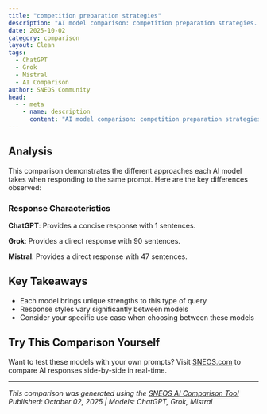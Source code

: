 ```yaml
---
title: "competition preparation strategies"
description: "AI model comparison: competition preparation strategies..."
date: 2025-10-02
category: comparison
layout: Clean
tags:
  - ChatGPT
  - Grok
  - Mistral
  - AI Comparison
author: SNEOS Community
head:
  - - meta
    - name: description
      content: "AI model comparison: competition preparation strategies..."
---
```


<ChatComparison
  title="competition preparation strategies"
  prompt="competition preparation strategies"
  :responses='{
    "ChatGPT": "Preparing for a competition, whether it be in academics, sports, performing arts, or any other field, requires strategic planning and execution. Here are some comprehensive strategies to help you prepare effectively:\n\n### 1. **Understand the Competition Requirements**\n   - **Study Guidelines**: Review the rules, guidelines, and criteria of the competition thoroughly.\n   - **Know the Format**: Understand the structure of the competition (e.g., rounds, judges, scoring).\n\n### 2. **Set Clear Goals**\n   - **Define Objectives**: Establish what you want to achieve—winning, reaching a personal best, or gaining experience.\n   - **Break Down Goals**: Create smaller, manageable milestones leading up to the competition.\n\n### 3. **Create a Preparation Schedule**\n   - **Time Management**: Develop a timeline that allocates specific time for each aspect of your preparation.\n   - **Balanced Approach**: Ensure your schedule includes time for practice, review, rest, and relaxation.\n\n### 4. **Practice Consistently**\n   - **Regular Training**: Dedicate time each day to practice your skills. Consistency is key.\n   - **Simulate Competition Conditions**: Practice under conditions that mimic the competition environment.\n\n### 5. **Seek Feedback and Guidance**\n   - **Mentorship**: Work with coaches, teachers, or mentors who can provide advice and constructive criticism.\n   - **Peer Review**: Practice in front of peers who can give feedback from a fresh perspective.\n\n### 6. **Enhance Your Skills**\n   - **Focused Skill Development**: Identify weaknesses and focus on improving those areas.\n   - **Learn from Experts**: Watch tutorials, attend workshops, or observe top performers in your field.\n\n### 7. **Physical and Mental Preparation**\n   - **Stay Physically Fit**: Engage in regular physical exercises and ensure you’re in good health leading up to the competition.\n   - **Mental Conditioning**: Practice visualization techniques, mindfulness, or meditation to manage stress and maintain focus.\n\n### 8. **Nutrition and Rest**\n   - **Healthy Diet**: Maintain a balanced diet to ensure you have the energy needed for training and competition.\n   - **Rest and Recovery**: Prioritize sleep and rest days to avoid burnout and sustain performance.\n\n### 9. **Review and Reflect**\n   - **Analyze Past Performances**: If applicable, review performances from previous competitions to identify areas for improvement.\n   - **Keep a Journal**: Document your training, progress, and any thoughts or strategies that arise during preparation.\n\n### 10. **Prepare for the Day of Competition**\n   - **Logistics**: Plan your travel, attire, and any materials you need well in advance.\n   - **Pre-Competition Rituals**: Establish a routine that helps you get into the right mindset before competing.\n\n### 11. **Stay Relaxed and Positive**\n   - **Mindset Management**: Practice positive self-talk and keep a calm demeanor. Confidence can greatly influence performance.\n   - **Embrace the Experience**: View the competition as an opportunity to learn and grow, regardless of the outcome.\n\n### 12. **Post-Competition Review**\n   - **Evaluate Performance**: After the competition, assess what went well and what could be improved.\n   - **Celebrate Successes**: Acknowledge your hard work and any achievements, no matter how small.\n\nBy integrating these strategies, you can enhance your readiness for competition and increase your chance of success. Good luck!",
    "Grok": "Preparing for a competition, whether it\u0027s academic, athletic, artistic, or professional, requires a combination of strategic planning, disciplined execution, and mental readiness. Below are detailed **competition preparation strategies** to help you succeed, tailored to various types of competitions but adaptable to most scenarios:\n\n---\n\n### 1. Understand the Competition\n- **Research the Format and Rules**: Know the structure, scoring system, time limits, and any specific guidelines or criteria. For example, in a debate, understand the judging rubric; in a sport, know the rules and penalties.\n- **Analyze Past Competitions**: Review previous winners, performances, or results to identify patterns, strategies, or benchmarks for success. Watch recordings or read reports if available.\n- **Know Your Opponents**: If possible, study your competitors\u2019 strengths, weaknesses, and past performances to strategize accordingly.\n\n---\n\n### 2. Set Clear Goals\n- **Define Success**: Decide what \u201Cwinning\u201D or success means to you. Is it a specific rank, personal best, or skill development?\n- **Break Down Goals**: Set short-term milestones leading up to the competition, such as mastering a specific skill or completing a certain amount of practice.\n- **Be Realistic but Ambitious**: Challenge yourself while ensuring your goals are achievable based on your current level and the time frame.\n\n---\n\n### 3. Create a Preparation Plan\n- **Establish a Timeline**: Work backward from the competition date to allocate time for skill-building, practice, rest, and review. Include buffer time for unexpected delays.\n- **Prioritize Key Areas**: Focus on high-impact skills or topics. For example, in a math Olympiad, prioritize problem-solving techniques for frequently tested topics.\n- **Balance Quantity and Quality**: Avoid burnout by mixing intense sessions with lighter ones. Use techniques like the Pomodoro method for focused study or training.\n- **Incorporate Mock Competitions**: Simulate the competition environment to get accustomed to pressure, timing, and format. For example, take timed practice tests or scrimmage matches.\n\n---\n\n### 4. Build Skills and Knowledge\n- **Identify Weaknesses**: Assess your current abilities and target areas for improvement. For instance, in a singing competition, work on vocal range or stage presence if needed.\n- **Seek Expert Guidance**: Work with a coach, mentor, or teacher who can provide personalized feedback and advanced techniques.\n- **Leverage Resources**: Use books, online courses, videos, or apps relevant to your field. For coding competitions, platforms like LeetCode or HackerRank are invaluable.\n- **Practice Deliberately**: Focus on specific skills during practice rather than mindless repetition. For sports, drill specific moves; for public speaking, rehearse transitions and gestures.\n\n---\n\n### 5. Develop Physical and Mental Stamina\n- **Physical Preparation**: For athletic or performance-based competitions, build endurance, strength, and agility through tailored workouts. Maintain a healthy diet and stay hydrated.\n- **Mental Preparation**: Practice stress management techniques like meditation, deep breathing, or visualization to stay calm under pressure.\n- **Build Resilience**: Train yourself to handle setbacks by reflecting on failures during practice and learning from them.\n- **Get Adequate Rest**: Prioritize sleep, especially in the days leading up to the competition, to ensure peak performance.\n\n---\n\n### 6. Master Time Management\n- **Stick to a Schedule**: Follow your preparation timeline rigorously while allowing flexibility for rest or unexpected challenges.\n- **Avoid Procrastination**: Break tasks into smaller, manageable chunks to maintain momentum.\n- **Simulate Time Constraints**: If the competition is time-bound (e.g., exams or races), practice under similar conditions to improve pacing.\n\n---\n\n### 7. Gather Necessary Materials and Logistics\n- **Prepare Equipment**: Ensure all tools, gear, or materials (e.g., musical instruments, sports equipment, stationery) are ready and in good condition well in advance.\n- **Plan Travel and Venue Details**: If the competition is off-site, confirm transportation, accommodations, and arrival times. Visit the venue beforehand if possible to familiarize yourself.\n- **Pack Essentials**: Create a checklist of items needed on the day (e.g., ID, water, snacks, backups) to avoid last-minute stress.\n\n---\n\n### 8. Focus on Strategy and Game Plan\n- **Develop Tactics**: Create a plan for how you\u2019ll approach the competition. For example, in chess, decide on opening moves; in a marathon, plan pacing.\n- **Anticipate Challenges**: Think about potential obstacles (e.g., tough questions, stronger opponents) and prepare contingency plans.\n- **Adaptability**: Be ready to adjust your strategy on the spot if conditions or opponents\u2019 actions change.\n\n---\n\n### 9. Build Confidence and Positivity\n- **Visualize Success**: Mentally rehearse performing well to boost self-belief. Imagine yourself overcoming challenges and achieving your goals.\n- **Affirm Strengths**: Remind yourself of past successes and skills you\u2019ve mastered to counter self-doubt.\n- **Surround Yourself with Support**: Engage with family, friends, or teammates who encourage and motivate you.\n- **Avoid Overthinking**: Focus on preparation rather than worrying about outcomes. Trust the work you\u2019ve put in.\n\n---\n\n### 10. Final Days Before Competition\n- **Taper Intensity**: Reduce heavy training or cramming in the last 1-2 days to avoid exhaustion. Focus on light review or warm-ups.\n- **Review Key Points**: Go over critical strategies, formulas, or techniques, but don\u2019t try to learn new material.\n- **Rest and Relax**: Get ample sleep and engage in calming activities like listening to music or reading.\n- **Stay Healthy**: Avoid risky activities that could lead to injury or illness. Eat balanced meals and stay hydrated.\n\n---\n\n### 11. On the Day of the Competition\n- **Arrive Early**: Give yourself plenty of time to settle in and handle any last-minute issues.\n- **Warm Up**: Do a light physical or mental warm-up to get into the zone without tiring yourself out.\n- **Stay Focused**: Avoid distractions and negative thoughts. Concentrate on your performance, not others\u2019.\n- **Manage Nerves**: Use breathing exercises or positive self-talk to calm anxiety. Remember that some nervousness can sharpen your focus.\n- **Stick to Your Plan**: Execute your strategy while being ready to adapt if necessary.\n\n---\n\n### 12. Post-Competition Reflection\n- **Evaluate Performance**: Regardless of the outcome, analyze what went well and what didn\u2019t. Seek feedback from judges, coaches, or peers if available.\n- **Learn and Improve**: Use insights from the competition to refine your skills and preparation for future events.\n- **Celebrate Effort**: Acknowledge your hard work and progress, even if you didn\u2019t achieve the desired result. Every competition is a learning opportunity.\n\n---\n\nBy following these strategies, you can approach any competition with confidence, structure, and a clear path to success. Tailor these steps to the specific demands of your competition, and remember that consistent effort and a growth mindset are key to long-term improvement. If you have a specific type of competition in mind (e.g., sports, academics, or arts), let me know, and I can provide more targeted advice!",
    "Mistral": "Preparing for a competition involves a combination of strategic planning, consistent practice, and mental preparation. Here are some strategies to help you get ready:\n\n### 1. **Understand the Competition**\n   - **Research the Rules:** Know the rules, format, and criteria for judging.\n   - **Know Your Opponents:** Study past performances or competitors to understand the level of competition.\n\n### 2. **Set Clear Goals**\n   - **Short-Term Goals:** Daily or weekly targets to keep you on track.\n   - **Long-Term Goals:** Overall objectives for the competition.\n\n### 3. **Develop a Training Plan**\n   - **Schedule Regular Practice:** Consistency is key.\n   - **Varied Training:** Include different types of practice (e.g., drills, simulations, mock competitions).\n   - **Feedback Loop:** Regularly seek feedback from coaches, mentors, or peers.\n\n### 4. **Mental Preparation**\n   - **Visualization:** Imagine yourself performing well and achieving your goals.\n   - **Mindfulness:** Practice mindfulness to stay focused and reduce stress.\n   - **Positive Self-Talk:** Use affirmations and positive self-talk to build confidence.\n\n### 5. **Physical Preparation**\n   - **Nutrition:** Eat a balanced diet to support your energy levels and overall health.\n   - **Sleep:** Ensure you get enough rest to perform at your best.\n   - **Exercise:** Maintain a regular exercise routine to stay physically fit.\n\n### 6. **Skill Development**\n   - **Technical Skills:** Focus on mastering the specific skills required for the competition.\n   - **Strategic Skills:** Develop strategies and tactics to outperform your competitors.\n\n### 7. **Practice Under Pressure**\n   - **Simulate Competition Conditions:** Practice in environments that mimic the competition setting.\n   - **Time Management:** Learn to manage your time effectively under pressure.\n\n### 8. **Learn from Mistakes**\n   - **Reflect on Performance:** After each practice session or mock competition, reflect on what went well and what needs improvement.\n   - **Adjust Strategies:** Be flexible and willing to adjust your approach based on feedback and performance.\n\n### 9. **Stay Updated**\n   - **Current Trends:** Stay informed about the latest trends and developments in your field.\n   - **Continuous Learning:** Keep learning and improving your skills.\n\n### 10. **Support System**\n   - **Mentors and Coaches:** Seek guidance from experienced individuals.\n   - **Peer Support:** Surround yourself with supportive friends and family.\n\n### 11. **Manage Stress**\n   - **Relaxation Techniques:** Use techniques like deep breathing, meditation, or yoga to manage stress.\n   - **Breaks:** Take regular breaks to avoid burnout.\n\n### 12. **Final Preparations**\n   - **Review Materials:** Go through your notes, strategies, and any other relevant materials.\n   - **Mock Competitions:** Participate in mock competitions to get a feel for the real thing.\n   - **Final Checks:** Ensure all your equipment, materials, and logistics are in order.\n\n### 13. **Post-Competition Review**\n   - **Evaluate Performance:** Reflect on your performance and identify areas for improvement.\n   - **Set New Goals:** Use the experience to set new goals and continue improving.\n\nBy following these strategies, you can enhance your preparation and increase your chances of success in the competition."
  }'
  published-date="03:02"
/>

## Analysis

This comparison demonstrates the different approaches each AI model takes when responding to the same prompt. Here are the key differences observed:

### Response Characteristics

**ChatGPT**: Provides a concise response with 1 sentences. 

**Grok**: Provides a direct response with 90 sentences. 

**Mistral**: Provides a direct response with 47 sentences. 

## Key Takeaways

- Each model brings unique strengths to this type of query
- Response styles vary significantly between models
- Consider your specific use case when choosing between these models

## Try This Comparison Yourself

Want to test these models with your own prompts? Visit [SNEOS.com](https://sneos.com) to compare AI responses side-by-side in real-time.

---

*This comparison was generated using the [SNEOS AI Comparison Tool](https://sneos.com)*
*Published: October 02, 2025 | Models: ChatGPT, Grok, Mistral*
